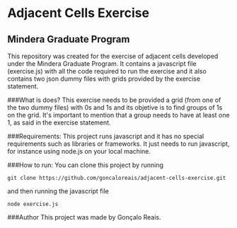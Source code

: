 # Adjacent Cells Exercise
## Mindera Graduate Program

This repository was created for the exercise of adjacent cells developed under the Mindera Graduate Program. It contains a javascript file (exercise.js) with all the code required to run the exercise and it also contains two json dummy files with grids provided by the exercise statement.

###What is does?
This exercise needs to be provided a grid (from one of the two dummy files) with 0s and 1s and its objetive is to find groups of 1s on the grid. It's important to mention that a group needs to have at least one 1, as said in the exercise statement.

###Requirements:
This project runs javascript and it has no special requirements such as libraries or frameworks. It just needs to run javascript, for instance using node.js on your local machine.

###How to run:
You can clone this project by running 
```
git clone https://github.com/goncaloreais/adjacent-cells-exercise.git
```
and then running the javascript file
```
node exercise.js
```
###Author
This project was made by Gonçalo Reais.



